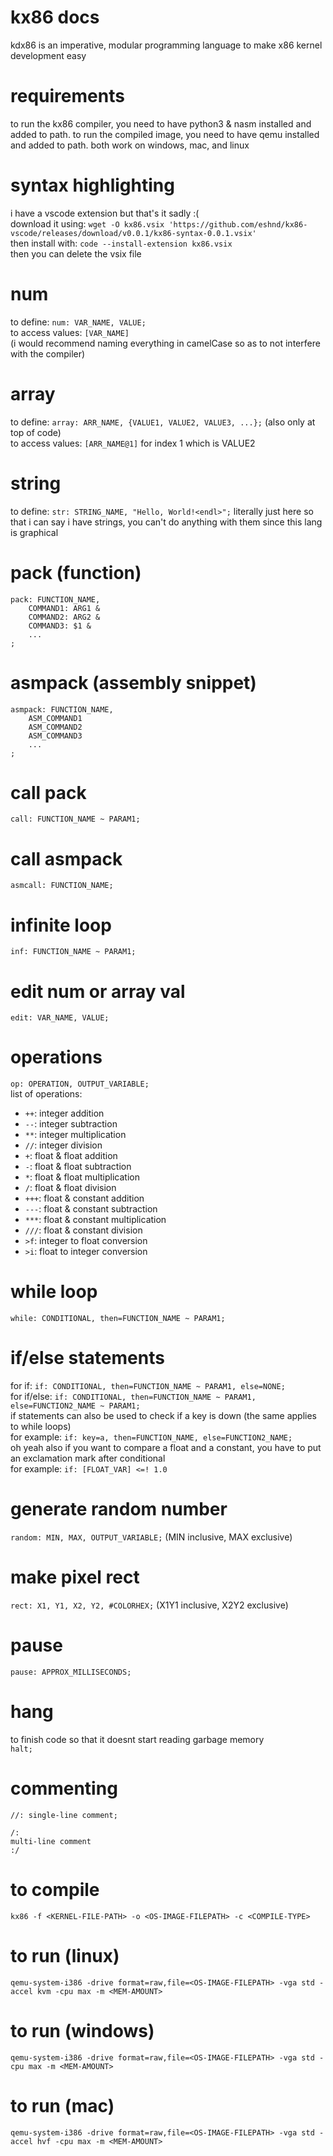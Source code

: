 # kx86 docs
kdx86 is an imperative, modular programming language to make x86 kernel development easy
# requirements
to run the kx86 compiler, you need to have python3 & nasm installed and added to path. to run the compiled image, you need to have qemu installed and added to path. both work on windows, mac, and linux
# syntax highlighting
i have a vscode extension but that's it sadly :(     
download it using: `wget -O kx86.vsix 'https://github.com/eshnd/kx86-vscode/releases/download/v0.0.1/kx86-syntax-0.0.1.vsix'`     
then install with: `code --install-extension kx86.vsix`     
then you can delete the vsix file
# num
to define: `num: VAR_NAME, VALUE;`        
to access values: `[VAR_NAME]`      
(i would recommend naming everything in camelCase so as to not interfere with the compiler)
# array
to define: `array: ARR_NAME, {VALUE1, VALUE2, VALUE3, ...};` (also only at top of code)     
to access values: `[ARR_NAME@1]` for index 1 which is VALUE2
# string
to define: `str: STRING_NAME, "Hello, World!<endl>";`
literally just here so that i can say i have strings, you can't do anything with them since this lang is graphical      
# pack (function)
```
pack: FUNCTION_NAME,
    COMMAND1: ARG1 &
    COMMAND2: ARG2 &
    COMMAND3: $1 &
    ...
;
```
# asmpack (assembly snippet)
```
asmpack: FUNCTION_NAME,
    ASM_COMMAND1
    ASM_COMMAND2
    ASM_COMMAND3
    ...
;
```
# call pack
`call: FUNCTION_NAME ~ PARAM1;`
# call asmpack
`asmcall: FUNCTION_NAME;`
# infinite loop
`inf: FUNCTION_NAME ~ PARAM1;`
# edit num or array val
`edit: VAR_NAME, VALUE;`
# operations
`op: OPERATION, OUTPUT_VARIABLE;`     
list of operations:
- `++`: integer addition
- `--`: integer subtraction
- `**`: integer multiplication
- `//`: integer division
- `+`: float & float addition
- `-`: float & float subtraction
- `*`: float & float multiplication
- `/`: float & float division
- `+++`: float & constant addition
- `---`: float & constant subtraction
- `***`: float & constant multiplication
- `///`: float & constant division
- `>f`: integer to float conversion
- `>i`: float to integer conversion
# while loop
`while: CONDITIONAL, then=FUNCTION_NAME ~ PARAM1;`
# if/else statements
for if: `if: CONDITIONAL, then=FUNCTION_NAME ~ PARAM1, else=NONE;`     
for if/else: `if: CONDITIONAL, then=FUNCTION_NAME ~ PARAM1, else=FUNCTION2_NAME ~ PARAM1;`     
if statements can also be used to check if a key is down (the same applies to while loops)      
for example: `if: key=a, then=FUNCTION_NAME, else=FUNCTION2_NAME;`      
oh yeah also if you want to compare a float and a constant, you have to put an exclamation mark after conditional       
for example: `if: [FLOAT_VAR] <=! 1.0`
# generate random number
`random: MIN, MAX, OUTPUT_VARIABLE;` (MIN inclusive, MAX exclusive)
# make pixel rect
`rect: X1, Y1, X2, Y2, #COLORHEX;` (X1Y1 inclusive, X2Y2 exclusive)
# pause
`pause: APPROX_MILLISECONDS;`
# hang
to finish code so that it doesnt start reading garbage memory     
`halt;`
# commenting
`//: single-line comment;`     
```
/:
multi-line comment
:/
```
# to compile
`kx86 -f <KERNEL-FILE-PATH> -o <OS-IMAGE-FILEPATH> -c <COMPILE-TYPE>`
# to run (linux)
`qemu-system-i386 -drive format=raw,file=<OS-IMAGE-FILEPATH> -vga std -accel kvm -cpu max -m <MEM-AMOUNT>`
# to run (windows)
`qemu-system-i386 -drive format=raw,file=<OS-IMAGE-FILEPATH> -vga std -cpu max -m <MEM-AMOUNT>`
# to run (mac)
`qemu-system-i386 -drive format=raw,file=<OS-IMAGE-FILEPATH> -vga std -accel hvf -cpu max -m <MEM-AMOUNT>`
